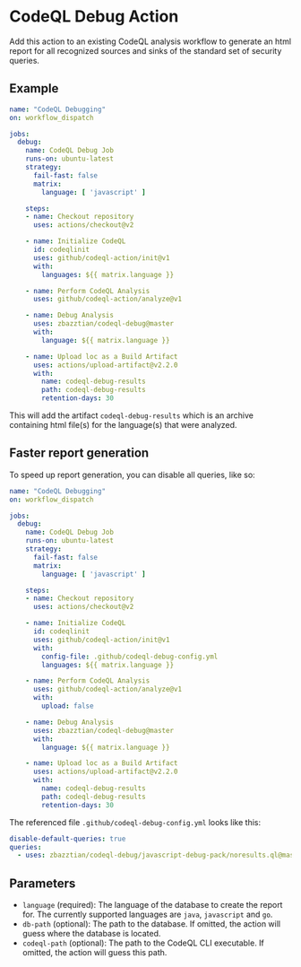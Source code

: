 # CodeQL Debug Action

Add this action to an existing CodeQL analysis workflow to generate an html report for all recognized sources and sinks of the standard set of security queries.

## Example

```yaml
name: "CodeQL Debugging"
on: workflow_dispatch

jobs:
  debug:
    name: CodeQL Debug Job
    runs-on: ubuntu-latest
    strategy:
      fail-fast: false
      matrix:
        language: [ 'javascript' ]

    steps:
    - name: Checkout repository
      uses: actions/checkout@v2

    - name: Initialize CodeQL
      id: codeqlinit
      uses: github/codeql-action/init@v1
      with:
        languages: ${{ matrix.language }}

    - name: Perform CodeQL Analysis
      uses: github/codeql-action/analyze@v1

    - name: Debug Analysis
      uses: zbazztian/codeql-debug@master
      with:
        language: ${{ matrix.language }}

    - name: Upload loc as a Build Artifact
      uses: actions/upload-artifact@v2.2.0
      with:
        name: codeql-debug-results
        path: codeql-debug-results
        retention-days: 30
```

This will add the artifact `codeql-debug-results` which is an archive containing html file(s) for the language(s) that were analyzed.

## Faster report generation

To speed up report generation, you can disable all queries, like so:

```yml
name: "CodeQL Debugging"
on: workflow_dispatch

jobs:
  debug:
    name: CodeQL Debug Job
    runs-on: ubuntu-latest
    strategy:
      fail-fast: false
      matrix:
        language: [ 'javascript' ]

    steps:
    - name: Checkout repository
      uses: actions/checkout@v2

    - name: Initialize CodeQL
      id: codeqlinit
      uses: github/codeql-action/init@v1
      with:
        config-file: .github/codeql-debug-config.yml
        languages: ${{ matrix.language }}

    - name: Perform CodeQL Analysis
      uses: github/codeql-action/analyze@v1
      with:
        upload: false

    - name: Debug Analysis
      uses: zbazztian/codeql-debug@master
      with:
        language: ${{ matrix.language }}

    - name: Upload loc as a Build Artifact
      uses: actions/upload-artifact@v2.2.0
      with:
        name: codeql-debug-results
        path: codeql-debug-results
        retention-days: 30
```

The referenced file `.github/codeql-debug-config.yml` looks like this:

```yml
disable-default-queries: true
queries:
  - uses: zbazztian/codeql-debug/javascript-debug-pack/noresults.ql@master
```

## Parameters

* `language` (required): The language of the database to create the report for. The currently supported languages are `java`, `javascript` and `go`.
* `db-path` (optional): The path to the database. If omitted, the action will guess where the database is located.
* `codeql-path` (optional): The path to the CodeQL CLI executable. If omitted, the action will guess this path.
